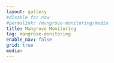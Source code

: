```yaml
---
layout: gallery
#disable for now
#permalink: /mangrove-monitoring/media
title: Mangrove Monitoring
tag: mangrove-monitoring
enable_nav: false
grid: true
media: 
---
```




